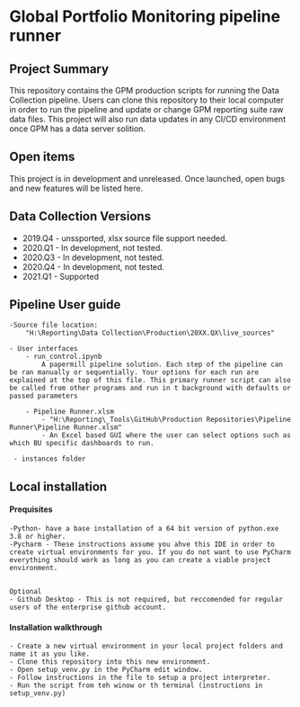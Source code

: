 # Global Portfolio Monitoring pipeline runner


## Project Summary
This repository contains the GPM production scripts for running the Data Collection pipeline. Users can clone this repository to their local computer in order to run the pipeline and update or change GPM reporting suite raw data files. This project will also run data updates in any CI/CD environment once GPM has a data server solition.
    
    
## Open items
This project is in development and unreleased. Once launched, open bugs and new features will be listed here.


## Data Collection Versions
    
- 2019.Q4 - unssported, xlsx source file support needed.
- 2020.Q1 - In development, not tested.
- 2020.Q3 - In development, not tested.
- 2020.Q4 - In development, not tested.
- 2021.Q1 - Supported

## Pipeline User guide

    -Source file location:
        "H:\Reporting\Data Collection\Production\20XX.QX\live_sources"
    
    - User interfaces
        - run_control.ipynb
            A papermill pipeline solution. Each step of the pipeline can be ran manually or sequentially. Your options for each run are explained at the top of this file. This primary runner script can also be called from other programs and run in t background with defaults or passed parameters        
        
        - Pipeline Runner.xlsm
            - "H:\Reporting\_Tools\GitHub\Production Repositories\Pipeline Runner\Pipeline Runner.xlsm"
            - An Excel based GUI where the user can select options such as which BU specific dashboards to run.
        
     - instances folder
         


## Local installation

#### Prequisites
    
    -Python- have a base installation of a 64 bit version of python.exe 3.8 or higher.
    -Pycharm - These instructions assume you ahve this IDE in order to create virtual environments for you. If you do not want to use PyCharm everything should work as long as you can create a viable project environment.
    

    Optional
    - Github Desktop - This is not required, but reccomended for regular users of the enterprise github account.

#### Installation walkthrough

    - Create a new virtual environment in your local project folders and name it as you like.
    - Clone this repository into this new environment.
    - Open setup_venv.py in the PyCharm edit window.
    - Follow instructions in the file to setup a project interpreter.
    - Run the script from teh winow or th terminal (instructions in setup_venv.py)

